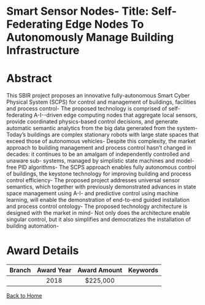 
Smart Sensor Nodes- Title: Self-Federating Edge Nodes To Autonomously Manage Building Infrastructure
====================================================================================================

# Abstract


This SBIR project proposes an innovative fully-autonomous Smart Cyber Physical System (SCPS) for control and management of buildings, facilities and process control- The proposed technology is comprised of self-federating A-I--driven edge computing nodes that aggregate local sensors, provide coordinated physics-based control decisions, and generate automatic semantic analytics from the big data generated from the system- Today’s buildings are complex stationary robots with large state spaces that exceed those of autonomous vehicles- Despite this complexity, the market approach to building management and process control hasn’t changed in decades: it continues to be an amalgam of independently controlled and unaware sub- systems, managed by simplistic state machines and model-free PID algorithms- The SCPS approach enables fully autonomous control of buildings, the keystone technology for improving building and process control efficiency- The proposed project addresses universal sensor semantics, which together with previously demonstrated advances in state space management using A-I- and predictive control using machine learning, will enable the demonstration of end-to-end guided installation and process control ontology- The proposed technology architecture is designed with the market in mind- Not only does the architecture enable singular control, but it also simplifies and democratizes the installation of building automation-  

# Award Details

|Branch|Award Year|Award Amount|Keywords|
| :---: | :---: | :---: | :---: |
||2018|$225,000||
  
  


[Back to Home](https://github.com/chrischow/dod_sbir_awards/Reports/JT/#16)